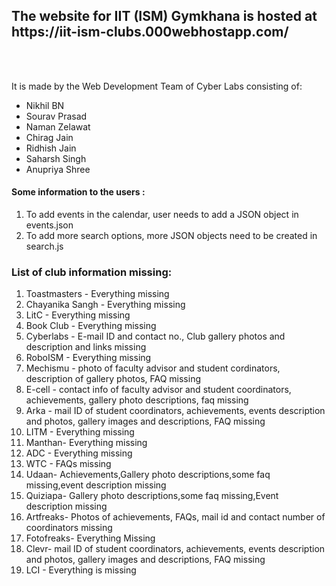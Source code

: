 <h2>The website for IIT (ISM) Gymkhana is hosted at <br> https://iit-ism-clubs.000webhostapp.com/ </h2>
</br>
<br>
<p>
  It is made by the Web Development Team of Cyber Labs consisting of: <br>
  <ul>
   <li> Nikhil BN</li>
   <li>Sourav Prasad</li>
   <li>Naman Zelawat</li>
   <li>Chirag Jain</li>
   <li>Ridhish Jain</li>
   <li>Saharsh Singh</li>
   <li>Anupriya Shree</li>
    </ul>
    
 </p>
 <p> <h4> Some information to the users : <br> </h4>
 <ol>
  <li> To add events in the calendar, user needs to add a JSON object in events.json </li>
  <li> To add more search options, more JSON objects need to be created in search.js </li>
  </ol>
  </p>
   <h3>List of club information missing: <br> </h3>
  <ol>
  
<li>Toastmasters - Everything missing</li>
<li>Chayanika Sangh - Everything missing</li>
<li>LitC - Everything missing</li>
<li>Book Club - Everything missing</li>
<li>Cyberlabs - E-mail ID and contact no., Club gallery photos and description and links missing</li>
<li>RoboISM - Everything missing</li>
<li>Mechismu - photo of faculty advisor and student cordinators, description of gallery photos, FAQ missing</li>
<li>E-cell - contact info of faculty advisor and student coordinators, achievements, gallery photo descriptions, faq missing</li>
<li>Arka - mail ID of student coordinators, achievements, events description and photos, gallery images and descriptions, FAQ missing</li>
<li>LITM - Everything missing</li>
<li>Manthan- Everything missing</li>
<li>ADC - Everything missing</li>
<li>WTC - FAQs missing</li>
<li>Udaan- Achievements,Gallery photo descriptions,some faq missing,event description missing</li>
<li>Quiziapa- Gallery photo descriptions,some faq missing,Event description missing</li>
<li>Artfreaks- Photos of achievements, FAQs, mail id and contact number of coordinators missing</li>
<li>Fotofreaks- Everything Missing</li>
<li>Clevr- mail ID of student coordinators, achievements, events description and photos, gallery images and descriptions, FAQ missing</li>
<li> LCI - Everything is missing </li>
</ol>
